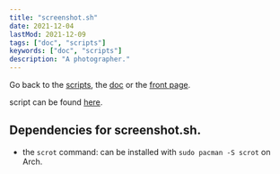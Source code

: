 ```yaml
---
title: "screenshot.sh"
date: 2021-12-04
lastMod: 2021-12-09
tags: ["doc", "scripts"]
keywords: ["doc", "scripts"]
description: "A photographer."
---
```

Go back to the [scripts](/public/doc/config/scripts), the [doc](/public/doc/config) or the [front page](/public).  

script can be found [here](https://github.com/a2n-s/dotfiles/blob/main/scripts/screenshot.sh).


## Dependencies for screenshot.sh.
- the `scrot` command: can be installed with `sudo pacman -S scrot` on Arch.
